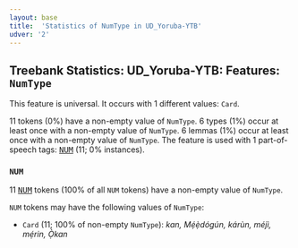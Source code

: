 ```yaml
---
layout: base
title:  'Statistics of NumType in UD_Yoruba-YTB'
udver: '2'
---
```


## Treebank Statistics: UD_Yoruba-YTB: Features: `NumType`

This feature is universal.
It occurs with 1 different values: `Card`.

11 tokens (0%) have a non-empty value of `NumType`.
6 types (1%) occur at least once with a non-empty value of `NumType`.
6 lemmas (1%) occur at least once with a non-empty value of `NumType`.
The feature is used with 1 part-of-speech tags: <tt><a href="yo_ytb-pos-NUM.html">NUM</a></tt> (11; 0% instances).

### `NUM`

11 <tt><a href="yo_ytb-pos-NUM.html">NUM</a></tt> tokens (100% of all `NUM` tokens) have a non-empty value of `NumType`.

`NUM` tokens may have the following values of `NumType`:

* `Card` (11; 100% of non-empty `NumType`): <em>kan, Mẹ́ẹ̀dógún, kárùn, méjì, mẹ́rin, Ọ̀kan</em>

